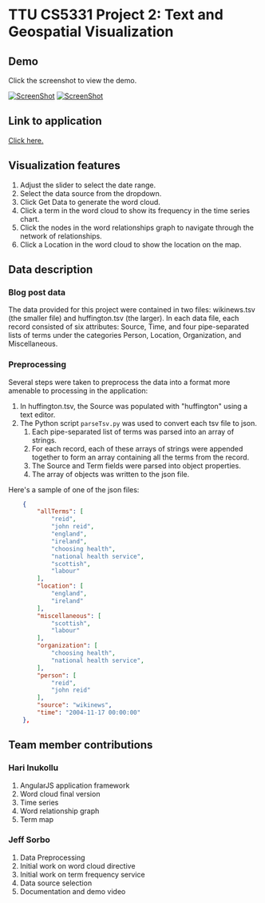 # TTU CS5331 Project 2: Text and Geospatial Visualization

## Demo

Click the screenshot to view the demo.

[![ScreenShot](https://isreehari.github.io/media/p2.inukollu.sorbo2.jpg)](https://youtu.be/bLNU7d88GBE)
[![ScreenShot](https://isreehari.github.io/media/p2.inukollu.sorbo.JPG)](https://youtu.be/bLNU7d88GBE)

## Link to application

[Click here.](https://isreehari.github.io)

## Visualization features

1. Adjust the slider to select the date range.
2. Select the data source from the dropdown.
3. Click Get Data to generate the word cloud.
4. Click a term in the word cloud to show its frequency in the time series chart.
5. Click the nodes in the word relationships graph to navigate through the network of relationships.
6. Click a Location in the word cloud to show the location on the map.

## Data description

### Blog post data

The data provided for this project were contained in two files: wikinews.tsv (the smaller file) and huffington.tsv (the larger).
In each data file, each record consisted of six attributes: Source, Time, and four pipe-separated lists of terms under the
categories Person, Location, Organization, and Miscellaneous.

### Preprocessing

Several steps were taken to preprocess the data into a format more amenable to processing in the application:

1. In huffington.tsv, the Source was populated with "huffington" using a text editor.
2. The Python script `parseTsv.py` was used to convert each tsv file to json.
    1. Each pipe-separated list of terms was parsed into an array of strings.
    2. For each record, each of these arrays of strings were appended together to form an array containing all the terms from the record.
    3. The Source and Term fields were parsed into object properties.
    4. The array of objects was written to the json file.

Here's a sample of one of the json files:

```json
    {
        "allTerms": [
            "reid",
            "john reid",
            "england",
            "ireland",
            "choosing health",
            "national health service",
            "scottish",
            "labour"
        ],
        "location": [
            "england",
            "ireland"
        ],
        "miscellaneous": [
            "scottish",
            "labour"
        ],
        "organization": [
            "choosing health",
            "national health service",
        ],
        "person": [
            "reid",
            "john reid"
        ],
        "source": "wikinews",
        "time": "2004-11-17 00:00:00"
    },
```

## Team member contributions

### Hari Inukollu

1. AngularJS application framework
2. Word cloud final version
3. Time series
4. Word relationship graph
5. Term map

### Jeff Sorbo

1. Data Preprocessing
2. Initial work on word cloud directive
3. Initial work on term frequency service
4. Data source selection
5. Documentation and demo video
